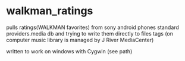 walkman_ratings
===============

pulls ratings(WALKMAN favorites) from sony android phones standard providers.media db and trying to write them directly to files tags (on computer music library is managed by J River MediaCenter)

written to work on windows with Cygwin (see path)

